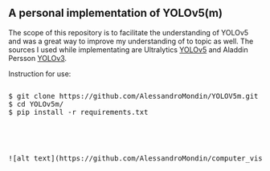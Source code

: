 ## A personal implementation of YOLOv5(m)

The scope of this repository is to facilitate the understanding of YOLOv5 and was a great way to improve my understanding of to topic as well. The sources I used while implementating are Ultralytics <a href="https://github.com/ultralytics/yolov5" target="_blank">YOLOv5</a> and Aladdin Persson <a href="https://github.com/aladdinpersson/Machine-Learning-Collection/tree/master/ML/Pytorch/object_detection/YOLOv3" target="_blank">YOLOv3</a>.

Instruction for use:
<pre>
<pre>$ git clone https://github.com/AlessandroMondin/YOLOV5m.git $
$ <span class="pl-c1">cd</span> YOLOv5m/
$ pip install -r requirements.txt</pre>
<pre>

![alt text](https://github.com/AlessandroMondin/computer_vision/blob/main/yolov5/doc_files/yolo_v5_architecture.png)
